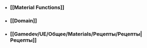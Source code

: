 - ### [[Material Functions]]
- ### [[Domain]]
- ### [[Gamedev/UE/Общее/Materials/Рецепты/Рецепты|Рецепты]]

